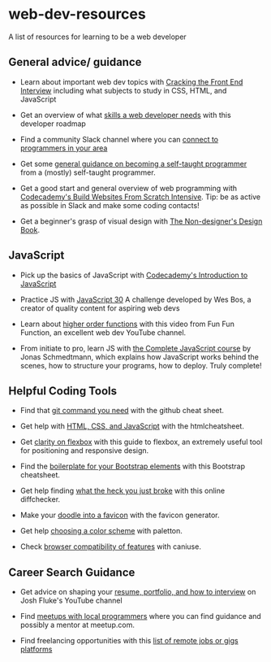 # web-dev-resources
A list of resources for learning to be a web developer

## General advice/ guidance
- Learn about important web dev topics with [Cracking the Front End Interview](https://medium.freecodecamp.org/cracking-the-front-end-interview-9a34cd46237)
 including what subjects to study in CSS, HTML, and JavaScript
 
 - Get an overview of what [skills a web developer needs](https://github.com/kamranahmedse/developer-roadmap) 
 with this developer roadmap
 
 - Find a community Slack channel where you can [connect to programmers in your area](https://github.com/ladyleet/tech-community-slacks)
 
 - Get some [general guidance on becoming a self-taught programmer](https://dev.to/aspittel/25-tips-for-new-developers-advice-from-a-mostly-self-taught-software-engineer-1ff1) from a (mostly) self-taught programmer.
 
- Get a good start and general overview of web programming with [Codecademy's Build Websites From Scratch Intensive](https://www.codecademy.com/pro/intensive/build-websites-from-scratch). Tip: be as active as possible in Slack and make some coding contacts!

- Get a beginner's grasp of visual design with [The Non-designer's Design Book](https://www.amazon.com/Non-Designers-Design-Book-4th/dp/0133966151/ref=sr_1_1?ie=UTF8&qid=1550531798&sr=8-1&keywords=the+non-designers+design+book).


## JavaScript

- Pick up the basics of JavaScript with [Codecademy's Introduction to JavaScript](https://www.codecademy.com/learn/introduction-to-javascript)

- Practice JS with [JavaScript 30](https://javascript30.com/?fbclid=IwAR0Gg3AdJlle_3K0-3Lc6WrfXPqNjoUl9kvqTYnrqxNCf-kZ3zVZAhlC5tI)
A challenge developed by Wes Bos, a creator of quality content for aspiring web devs

- Learn about [higher order functions](https://www.youtube.com/watch?v=BMUiFMZr7vk&fbclid=IwAR1HC2rpNpnEsdsiAR4TjN40Rjmp7F6KCxLKpmJKejYMfDqtfWxf8YIbBmI)
with this video from Fun Fun Function, an excellent web dev YouTube channel.

- From initiate to pro, learn JS with [the Complete JavaScript course](https://www.udemy.com/the-complete-javascript-course/?start=0)
by Jonas Schmedtmann, which explains how JavaScript works behind the scenes, how to structure your programs, how to deploy. Truly complete!


## Helpful Coding Tools

- Find that [git command you need](https://services.github.com/on-demand/downloads/github-git-cheat-sheet.pdf?fbclid=IwAR0gp_TcMZQltzSrzYgI0iSdoMNwSc2hqUSy57_AFWHdvonZlt5pkTsJE5E) with the github cheat sheet.

- Get help with [HTML, CSS, and JavaScript](https://htmlcheatsheet.com/css/) with the htmlcheatsheet.

- Get [clarity on flexbox](https://css-tricks.com/snippets/css/a-guide-to-flexbox/) with this guide to flexbox, an extremely useful tool for positioning and responsive design.

- Find the [boilerplate for your Bootstrap elements](https://hackerthemes.com/bootstrap-cheatsheet/) with this Bootstrap cheatsheet.

- Get help finding [what the heck you just broke](https://www.diffchecker.com/) with this online diffchecker.

- Make your [doodle into a favicon](https://www.favicon-generator.org/) with the favicon generator.

- Get help [choosing a color scheme](http://paletton.com/#uid=1000u0kllllaFw0g0qFqFg0w0aF) with paletton.

- Check [browser compatibility of features](https://caniuse.com/) with caniuse.


## Career Search Guidance

- Get advice on shaping your [resume, portfolio, and how to interview](https://www.youtube.com/channel/UC-91UA-Xy2Cvb98deRXuggA) on Josh Fluke's YouTube channel

- Find [meetups with local programmers](https://www.meetup.com/) where you can find guidance and possibly a mentor at meetup.com.

- Find freelancing opportunities with this [list of remote jobs or gigs platforms](https://docs.google.com/spreadsheets/d/1JfNAbUX_lN9K3MCNHO15GJtJ5qpk7H9Cl3xTBwv2FR8/htmlview?usp=drive_web&sle=true)

